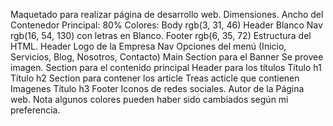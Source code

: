 Maquetado para realizar página de desarrollo web.
Dimensiones.
Ancho del Contenedor Principal: 80%
Colores:
Body rgb(3, 31, 46)
Header Blanco
Nav rgb(16, 54, 130) con letras en Blanco.
Footer rgb(6, 35, 72)
Estructura del HTML.
Header
Logo de la Empresa
Nav
Opciones del menú (Inicio, Servicios, Blog, Nosotros, Contacto)
Main
Section para el Banner
Se provee imagen.
Section para el contenido principal
Header para los títulos
Título h1
Título h2
Section para contener los article
Treas acticle que contienen
Imagenes
Título h3
Footer
Iconos de redes sociales.
Autor de la Página web.
Nota algunos colores pueden haber sido cambiados según mi preferencia.
